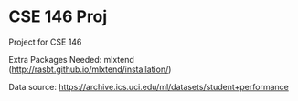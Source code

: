 # CSE 146 Proj
Project for CSE 146

Extra Packages Needed: mlxtend (http://rasbt.github.io/mlxtend/installation/)

Data source: https://archive.ics.uci.edu/ml/datasets/student+performance
